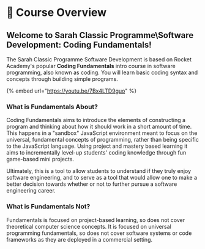 # 🚀 Course Overview

## Welcome to Sarah Classic Programme\Software Development: Coding Fundamentals!

The Sarah Classic Programme Software Development is based on Rocket Academy's popular **Coding Fundamentals** intro course in software programming, also known as coding. You will learn basic coding syntax and concepts through building simple programs. 

{% embed url="https://youtu.be/7Bx4LTD9guo" %}

### What is Fundamentals About?

Coding Fundamentals aims to introduce the elements of constructing a program and thinking about how it should work in a short amount of time. This happens in a "sandbox" JavaScript environment meant to focus on the universal, fundamental concepts of programming, rather than being specific to the JavaScript language. Using project and mastery based learning it aims to incrementally level-up students' coding knowledge through fun game-based mini projects.

Ultimately, this is a tool to allow students to understand if they truly enjoy software engineering, and to serve as a tool that would allow one to make a better decision towards whether or not to further pursue a software engineering career.

### What is Fundamentals Not?

Fundamentals is focused on project-based learning, so does not cover theoretical computer science concepts. It is focused on universal programming fundamentals, so does not cover software systems or code frameworks as they are deployed in a commercial setting.
